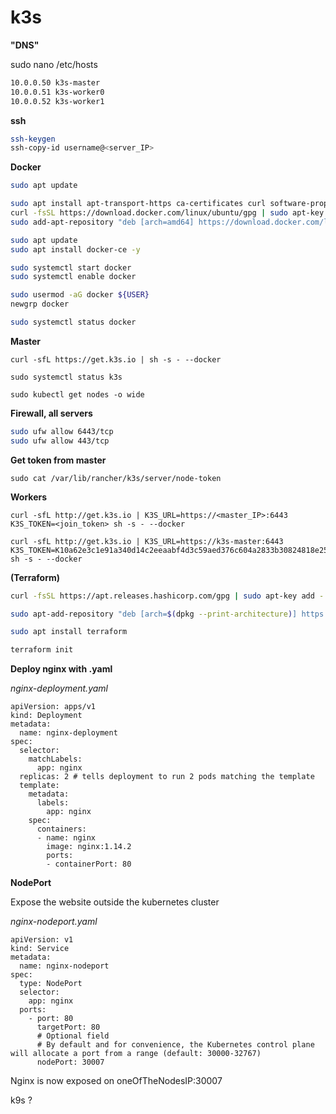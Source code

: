 # k3s



**"DNS"**

sudo nano /etc/hosts

```bash
10.0.0.50 k3s-master
10.0.0.51 k3s-worker0
10.0.0.52 k3s-worker1
```

**ssh**

```bash
ssh-keygen
ssh-copy-id username@<server_IP>
```



**Docker**

```bash
sudo apt update

sudo apt install apt-transport-https ca-certificates curl software-properties-common -y
curl -fsSL https://download.docker.com/linux/ubuntu/gpg | sudo apt-key add -
sudo add-apt-repository "deb [arch=amd64] https://download.docker.com/linux/ubuntu focal stable"

sudo apt update
sudo apt install docker-ce -y

sudo systemctl start docker
sudo systemctl enable docker

sudo usermod -aG docker ${USER}
newgrp docker

sudo systemctl status docker
```



**Master**

```
curl -sfL https://get.k3s.io | sh -s - --docker

sudo systemctl status k3s

sudo kubectl get nodes -o wide
```

**Firewall, all servers**

```bash
sudo ufw allow 6443/tcp
sudo ufw allow 443/tcp
```

**Get token from master**

```
sudo cat /var/lib/rancher/k3s/server/node-token
```





**Workers**

```
curl -sfL http://get.k3s.io | K3S_URL=https://<master_IP>:6443 K3S_TOKEN=<join_token> sh -s - --docker

curl -sfL http://get.k3s.io | K3S_URL=https://k3s-master:6443 K3S_TOKEN=K10a62e3c1e91a340d14c2eeaabf4d3c59aed376c604a2833b30824818e2540cb5d::server:f5e1b7b8b5ff93a155e16e227dee78e2 sh -s - --docker
```

**(Terraform)**

```bash
curl -fsSL https://apt.releases.hashicorp.com/gpg | sudo apt-key add -

sudo apt-add-repository "deb [arch=$(dpkg --print-architecture)] https://apt.releases.hashicorp.com $(lsb_release -cs) main"

sudo apt install terraform

terraform init
```



**Deploy nginx with .yaml**

*nginx-deployment.yaml*

```
apiVersion: apps/v1
kind: Deployment
metadata:
  name: nginx-deployment
spec:
  selector:
    matchLabels:
      app: nginx
  replicas: 2 # tells deployment to run 2 pods matching the template
  template:
    metadata:
      labels:
        app: nginx
    spec:
      containers:
      - name: nginx
        image: nginx:1.14.2
        ports:
        - containerPort: 80
```

**NodePort**

Expose the website outside the kubernetes cluster

*nginx-nodeport.yaml*

```
apiVersion: v1
kind: Service
metadata:
  name: nginx-nodeport
spec:
  type: NodePort
  selector:
    app: nginx
  ports:
    - port: 80
      targetPort: 80
      # Optional field
      # By default and for convenience, the Kubernetes control plane will allocate a port from a range (default: 30000-32767)
      nodePort: 30007
```

Nginx is now exposed on oneOfTheNodesIP:30007









k9s ?



































